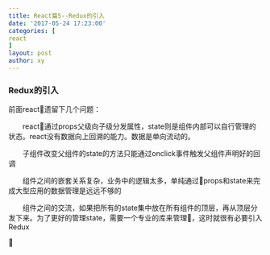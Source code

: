 ```yaml
---
title: React篇5--Redux的引入
date: '2017-05-24 17:23:00'
categories: [
react
]
layout: post
author: xy
---
```


### Redux的引入

前面react遗留下几个问题：

<p style="text-indent:2em">react通过props父级向子级分发属性，state则是组件内部可以自行管理的状态。react没有数据向上回溯的能力。数据是单向流动的。</p>

<p style="text-indent:2em">子组件改变父组件的state的方法只能通过onclick事件触发父组件声明好的回调</p>

<p style="text-indent:2em">组件之间的嵌套关系复杂，业务中的逻辑太多，单纯通过props和state来完成大型应用的数据管理是远远不够的</p>

<p style="text-indent:2em">组件之间的交流，如果把所有的state集中放在所有组件的顶层，再从顶层分发下来。为了更好的管理state，需要一个专业的库来管理，这时就很有必要引入Redux</p>






